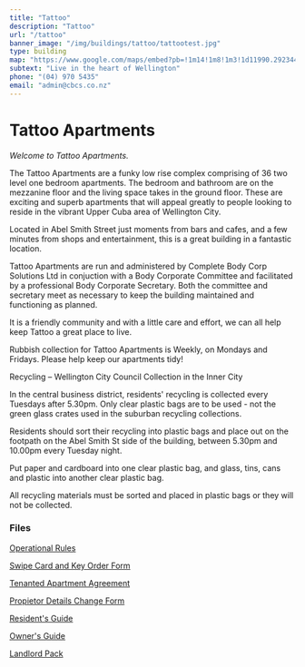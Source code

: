 ```yaml
---
title: "Tattoo"
description: "Tattoo"
url: "/tattoo"
banner_image: "/img/buildings/tattoo/tattootest.jpg"
type: building
map: "https://www.google.com/maps/embed?pb=!1m14!1m8!1m3!1d11990.29234406004!2d174.7749216!3d-41.2963949!3m2!1i1024!2i768!4f13.1!3m3!1m2!1s0x0%3A0x76e2c91abed72059!2sTattoo+apartments!5e0!3m2!1sen!2snz!4v1450337956293"
subtext: "Live in the heart of Wellington"
phone: "(04) 970 5435"
email: "admin@cbcs.co.nz"
---
```

# Tattoo Apartments

*Welcome to Tattoo Apartments.*

The Tattoo Apartments are a funky low rise complex comprising of 36 two level one bedroom apartments. The bedroom and bathroom are on the mezzanine floor and the living space takes in the ground floor. These are exciting and superb apartments that will appeal greatly to people looking to reside in the vibrant Upper Cuba area of Wellington City.

Located in Abel Smith Street just moments from bars and cafes, and a few minutes from shops and entertainment, this is a great building in a fantastic location.

Tattoo Apartments are run and administered by Complete Body Corp Solutions Ltd in conjuction with a Body Corporate Committee and facilitated by a professional Body Corporate Secretary.  Both the committee and secretary meet as necessary to keep the building maintained and functioning as planned.

It is a friendly community and with a little care and effort, we can all help keep Tattoo a great place to live.

Rubbish collection for Tattoo Apartments is Weekly, on Mondays and Fridays. Please help keep our apartments tidy!
 
Recycling – Wellington City Council Collection in the Inner City

In the central business district, residents' recycling is collected every Tuesdays after 5.30pm. Only clear plastic bags are to be used - not the green glass crates used in the suburban recycling collections.

Residents should sort their recycling into plastic bags and place out on the footpath on the Abel Smith St side of the building, between 5.30pm and 10.00pm every Tuesday night.

Put paper and cardboard into one clear plastic bag, and glass, tins, cans and plastic into another clear plastic bag.

All recycling materials must be sorted and placed in plastic bags or they will not be collected.



### Files

<a href="/files/Tattoo-Apartments-Body-Corporate-Operational-Rules-280912.pdf" target="_blank"><i class="fa fa-file-pdf-o"></i> Operational Rules</a>

<a href="/files/Tattoo-Apartments-Swipe-Card-and-Key-Order-Form.pdf" target="_blank"><i class="fa fa-file-pdf-o"></i> Swipe Card and Key Order Form</a>

<a href="/files/Tattoo-Apartments-Tenanted-Apartment-Agreement.pdf" target="_blank"><i class="fa fa-file-pdf-o"></i> Tenanted Apartment Agreement</a>

<a href="/files/Tattoo-Apartments-Proprietor-Details-Change-Form.pdf" target="_blank"><i class="fa fa-file-pdf-o"></i> Propietor Details Change Form</a>

<a href="/files/Tattoo-Apartments-Residents-Guide.pdf" target="_blank"><i class="fa fa-file-pdf-o"></i> Resident's Guide</a>

<a href="/files/Tattoo-Apartments-Owners-Guide.pdf" target="_blank"><i class="fa fa-file-pdf-o"></i> Owner's Guide</a>

<a href="/files/Tattoo-Apartments-Landlord-Pack.pdf" target="_blank"><i class="fa fa-file-pdf-o"></i> Landlord Pack</a>

